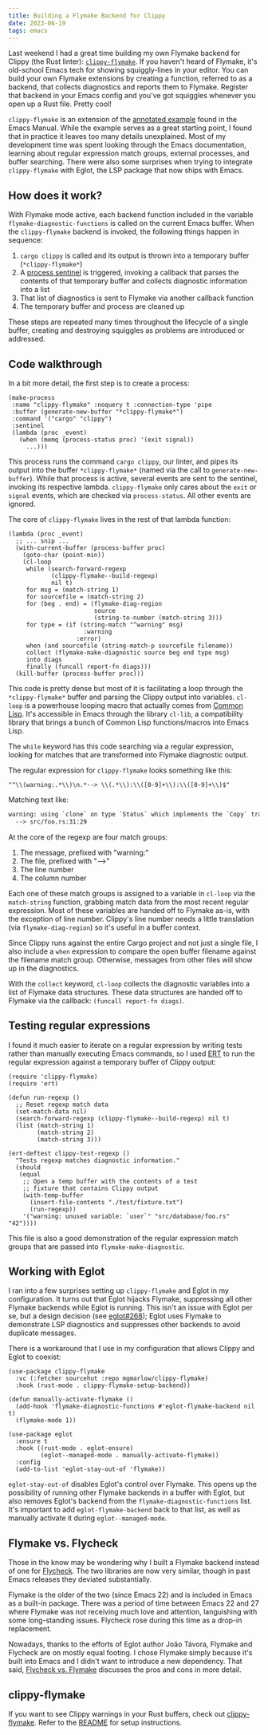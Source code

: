 ```yaml
---
title: Building a Flymake Backend for Clippy
date: 2023-06-19
tags: emacs
---
```


Last weekend I had a great time building my own Flymake backend for Clippy (the Rust linter): [`clippy-flymake`](https://sr.ht/~mgmarlow/clippy-flymake/). If you haven't heard of Flymake, it's old-school Emacs tech for showing squiggly-lines in your editor. You can build your own Flymake extensions by creating a function, referred to as a backend, that collects diagnostics and reports them to Flymake. Register that backend in your Emacs config and you've got squiggles whenever you open up a Rust file. Pretty cool!

`clippy-flymake` is an extension of the [annotated example](https://www.gnu.org/software/emacs/manual/html_mono/flymake.html#An-annotated-example-backend) found in the Emacs Manual. While the example serves as a great starting point, I found that in practice it leaves too many details unexplained. Most of my development time was spent looking through the Emacs documentation, learning about regular expression match groups, external processes, and buffer searching. There were also some surprises when trying to integrate `clippy-flymake` with Eglot, the LSP package that now ships with Emacs.

## How does it work?

With Flymake mode active, each backend function included in the variable `flymake-diagnostic-functions` is called on the current Emacs buffer. When the `clippy-flymake` backend is invoked, the following things happen in sequence:

1. `cargo clippy` is called and its output is thrown into a temporary buffer (`*clippy-flymake*`)
2. A [process sentinel](https://www.gnu.org/software/emacs/manual/html_node/elisp/Sentinels.html) is triggered, invoking a callback that parses the contents of that temporary buffer and collects diagnostic information into a list
3. That list of diagnostics is sent to Flymake via another callback function
4. The temporary buffer and process are cleaned up

These steps are repeated many times throughout the lifecycle of a single buffer, creating and destroying squiggles as problems are introduced or addressed.

## Code walkthrough

In a bit more detail, the first step is to create a process:

```elisp
(make-process
 :name "clippy-flymake" :noquery t :connection-type 'pipe
 :buffer (generate-new-buffer "*clippy-flymake*")
 :command '("cargo" "clippy")
 :sentinel
 (lambda (proc _event)
   (when (memq (process-status proc) '(exit signal))
     ...)))
```

This process runs the command `cargo clippy`, our linter, and pipes its output into the buffer `*clippy-flymake*` (named via the call to `generate-new-buffer`). While that process is active, several events are sent to the sentinel, invoking its respective lambda. `clippy-flymake` only cares about the `exit` or `signal` events, which are checked via `process-status`. All other events are ignored.

The core of `clippy-flymake` lives in the rest of that lambda function:

```elisp
(lambda (proc _event)
  ;; ... snip ...
  (with-current-buffer (process-buffer proc)
    (goto-char (point-min))
    (cl-loop
     while (search-forward-regexp
            (clippy-flymake--build-regexp)
            nil t)
     for msg = (match-string 1)
     for sourcefile = (match-string 2)
     for (beg . end) = (flymake-diag-region
                        source
                        (string-to-number (match-string 3)))
     for type = (if (string-match "^warning" msg)
                     :warning
                   :error)
     when (and sourcefile (string-match-p sourcefile filename))
     collect (flymake-make-diagnostic source beg end type msg)
     into diags
     finally (funcall report-fn diags)))
  (kill-buffer (process-buffer proc)))
```

This code is pretty dense but most of it is facilitating a loop through the `*clippy-flymake*` buffer and parsing the Clippy output into variables. `cl-loop` is a powerhouse looping macro that actually comes from [Common Lisp](https://gigamonkeys.com/book/loop-for-black-belts.html). It's accessible in Emacs through the library `cl-lib`, a compatibility library that brings a bunch of Common Lisp functions/macros into Emacs Lisp.

The `while` keyword has this code searching via a regular expression, looking for matches that are transformed into Flymake diagnostic output.

The regular expression for `clippy-flymake` looks something like this:

```elisp
"^\\(warning:.*\\)\n.*--> \\(.*\\):\\([0-9]+\\):\\([0-9]+\\)$"
```

Matching text like:

```txt
warning: using `clone` on type `Status` which implements the `Copy` trait
  --> src/foo.rs:31:29
```

At the core of the regexp are four match groups:

1. The message, prefixed with "warning:"
2. The file, prefixed with "-->"
3. The line number
4. The column number

Each one of these match groups is assigned to a variable in `cl-loop` via the `match-string` function, grabbing match data from the most recent regular expression. Most of these variables are handed off to Flymake as-is, with the exception of line number. Clippy's line number needs a little translation (via `flymake-diag-region`) so it's useful in a buffer context.

Since Clippy runs against the entire Cargo project and not just a single file, I also include a `when` expression to compare the open buffer filename against the filename match group. Otherwise, messages from other files will show up in the diagnostics.

With the `collect` keyword, `cl-loop` collects the diagnostic variables into a list of Flymake data structures. These data structures are handed off to Flymake via the callback: `(funcall report-fn diags)`.

## Testing regular expressions

I found it much easier to iterate on a regular expression by writing tests rather than manually executing Emacs commands, so I used [ERT](https://www.gnu.org/software/emacs/manual/html_mono/ert.html) to run the regular expression against a temporary buffer of Clippy output:

```elisp
(require 'clippy-flymake)
(require 'ert)

(defun run-regexp ()
  ;; Reset regexp match data
  (set-match-data nil)
  (search-forward-regexp (clippy-flymake--build-regexp) nil t)
  (list (match-string 1)
        (match-string 2)
        (match-string 3)))
        
(ert-deftest clippy-test-regexp ()
  "Tests regexp matches diagnostic information."
  (should
   (equal
    ;; Open a temp buffer with the contents of a test
    ;; fixture that contains Clippy output
    (with-temp-buffer
      (insert-file-contents "./test/fixture.txt")
      (run-regexp))
    '("warning: unused variable: `user`" "src/database/foo.rs" "42"))))
```

This file is also a good demonstration of the regular expression match groups that are passed into `flymake-make-diagnostic`.

## Working with Eglot

I ran into a few surprises setting up `clippy-flymake` and Eglot in my configuration. It turns out that Eglot hijacks Flymake, suppressing all other Flymake backends while Eglot is running. This isn't an issue with Eglot per se, but a design decision (see [eglot#268](https://github.com/joaotavora/eglot/issues/268)); Eglot uses Flymake to demonstrate LSP diagnostics and suppresses other backends to avoid duplicate messages.

There is a workaround that I use in my configuration that allows Clippy and Eglot to coexist:

```elisp
(use-package clippy-flymake
  :vc (:fetcher sourcehut :repo mgmarlow/clippy-flymake)
  :hook (rust-mode . clippy-flymake-setup-backend))

(defun manually-activate-flymake ()
  (add-hook 'flymake-diagnostic-functions #'eglot-flymake-backend nil t)
  (flymake-mode 1))

(use-package eglot
  :ensure t
  :hook ((rust-mode . eglot-ensure)
         (eglot--managed-mode . manually-activate-flymake))
  :config
  (add-to-list 'eglot-stay-out-of 'flymake))
```

`eglot-stay-out-of` disables Eglot's control over Flymake. This opens up the possibility of running other Flymake backends in a buffer with Eglot, but also removes Eglot's backend from the `flymake-diagnostic-functions` list. It's important to add `eglot-flymake-backend` back to that list, as well as manually activate it during `eglot--managed-mode`.

## Flymake vs. Flycheck

Those in the know may be wondering why I built a Flymake backend instead of one for [Flycheck](https://www.flycheck.org/en/latest/index.html). The two libraries are now very similar, though in past Emacs releases they deviated substantially.

Flymake is the older of the two (since Emacs 22) and is included in Emacs as a built-in package. There was a period of time between Emacs 22 and 27 where Flymake was not receiving much love and attention, languishing with some long-standing issues. Flycheck rose during this time as a drop-in replacement.

Nowadays, thanks to the efforts of Eglot author João Távora, Flymake and Flycheck are on mostly equal footing. I chose Flymake simply because it's built into Emacs and I didn't want to introduce a new dependency. That said, [Flycheck vs. Flymake](https://www.flycheck.org/en/latest/user/flycheck-versus-flymake.html) discusses the pros and cons in more detail.

## clippy-flymake

If you want to see Clippy warnings in your Rust buffers, check out [clippy-flymake](https://sr.ht/~mgmarlow/clippy-flymake/). Refer to the [README](https://git.sr.ht/~mgmarlow/clippy-flymake/tree/main/item/README.md) for setup instructions.

